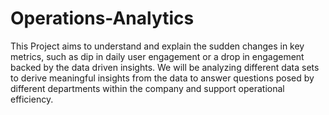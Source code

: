 # Operations-Analytics
This Project aims to understand and explain the sudden changes in key metrics, such as dip in daily user engagement or a drop in engagement backed by the data driven insights. We will be analyzing different data sets to derive meaningful insights from the data to answer questions posed by different departments within the company and support operational efficiency.
